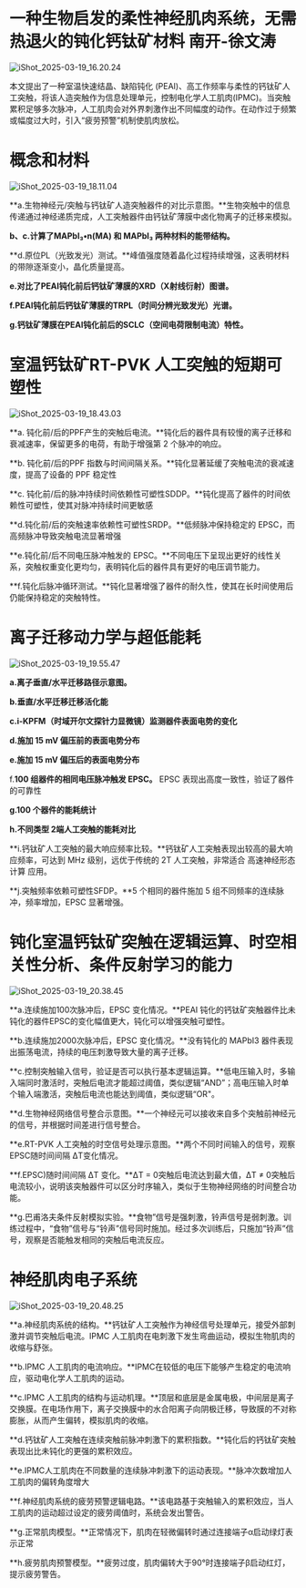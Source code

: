 # 一种生物启发的柔性神经肌肉系统，无需热退火的钝化钙钛矿材料 南开-徐文涛

![iShot_2025-03-19_16.20.24](https://raw.githubusercontent.com/1910853272/image/master/img/202503191624951.png)

本文提出了一种室温快速结晶、缺陷钝化 (PEAI)、高工作频率与柔性的钙钛矿人工突触，将该人造突触作为信息处理单元，控制电化学人工肌肉(IPMC)。当突触累积足够多次脉冲，人工肌肉会对外界刺激作出不同幅度的动作。在动作过于频繁或幅度过大时，引入“疲劳预警”机制使肌肉放松。

# 概念和材料

![iShot_2025-03-19_18.11.04](https://raw.githubusercontent.com/1910853272/image/master/img/202503191811891.png)

**a.生物神经元/突触与钙钛矿人造突触器件的对比示意图。**生物突触中的信息传递通过神经递质完成，人工突触器件由钙钛矿薄膜中卤化物离子的迁移来模拟。

**b、c.计算了MAPbI₃•n(MA) 和 MAPbI₃ 两种材料的能带结构。**

**d.原位PL（光致发光）测试。**峰值强度随着晶化过程持续增强，这表明材料的带隙逐渐变小，晶化质量提高。

**e.对比了PEAI钝化前后钙钛矿薄膜的XRD（X射线衍射）图谱。**

**f.PEAI钝化前后钙钛矿薄膜的TRPL（时间分辨光致发光）光谱。**

**g.钙钛矿薄膜在PEAI钝化前后的SCLC（空间电荷限制电流）特性。**

# 室温钙钛矿RT-PVK 人工突触的短期可塑性

![iShot_2025-03-19_18.43.03](https://raw.githubusercontent.com/1910853272/image/master/img/202503191843602.png)

**a. 钝化前/后的PPF产生的突触后电流。**钝化后的器件具有较慢的离子迁移和衰减速率，保留更多的电荷，有助于增强第 2 个脉冲的响应。

**b. 钝化前/后的PPF 指数与时间间隔关系。**钝化显著延缓了突触电流的衰减速度，提高了设备的 PPF 稳定性

**c. 钝化前/后的脉冲持续时间依赖性可塑性SDDP。**钝化提高了器件的时间依赖性可塑性，使其对脉冲持续时间更敏感

**d.钝化前/后的突触速率依赖性可塑性SRDP。**低频脉冲保持稳定的 EPSC，而高频脉冲导致突触电流显著增强

**e.钝化前/后不同电压脉冲触发的 EPSC。**不同电压下呈现出更好的线性关系，突触权重变化更均匀，表明钝化后的器件具有更好的电压调节能力。

**f.钝化后脉冲循环测试。**钝化显著增强了器件的耐久性，使其在长时间使用后仍能保持稳定的突触特性。

# 离子迁移动力学与超低能耗

![iShot_2025-03-19_19.55.47](https://raw.githubusercontent.com/1910853272/image/master/img/202503191956679.png)

**a.离子垂直/水平迁移路径示意图。**

**b.垂直/水平迁移迁移活化能**

**c.i-KPFM（时域开尔文探针力显微镜）监测器件表面电势的变化**

**d.施加 15 mV 偏压前的表面电势分布**

**e.施加 15 mV 偏压后的表面电势分布**

f.**100 组器件的相同电压脉冲触发 EPSC。** EPSC 表现出高度一致性，验证了器件的可靠性

**g.100 个器件的能耗统计**

**h.不同类型 2端人工突触的能耗对比**

**i.钙钛矿人工突触的最大响应频率比较。**钙钛矿人工突触表现出较高的最大响应频率，可达到 MHz 级别，远优于传统的 2T 人工突触，非常适合 高速神经形态计算 应用。

**j.突触频率依赖可塑性SFDP。**5 个相同的器件施加 5 组不同频率的连续脉冲，频率增加，EPSC 显著增强。

# 钝化室温钙钛矿突触在逻辑运算、时空相关性分析、条件反射学习的能力

![iShot_2025-03-19_20.38.45](https://raw.githubusercontent.com/1910853272/image/master/img/202503192038624.png)

**a.连续施加100次脉冲后，EPSC 变化情况。**PEAI 钝化的钙钛矿突触器件比未钝化的器件EPSC的变化幅值更大，钝化可以增强突触可塑性。

**b.连续施加2000次脉冲后，EPSC 变化情况。**没有钝化的 MAPbI3 器件表现出振荡电流，持续的电压刺激导致大量的离子迁移。

**c.控制突触输入信号，验证是否可以执行基本逻辑运算。**低电压输入时，多输入端同时激活时，突触后电流才能超过阈值，类似逻辑“AND”；高电压输入时单个输入端激活，突触后电流也能达到阈值，类似逻辑“OR"。

**d.生物神经网络信号整合示意图。**一个神经元可以接收来自多个突触前神经元的信号，并根据时间差进行信号整合。

**e.RT-PVK 人工突触的时空信号处理示意图。**两个不同时间输入的信号，观察EPSC随时间间隔 ΔT变化情况。

**f.EPSC)随时间间隔 ΔT 变化。**ΔT = 0突触后电流达到最大值，ΔT ≠ 0突触后电流较小，说明该突触器件可以区分时序输入，类似于生物神经网络的时间整合功能。

**g.巴甫洛夫条件反射模拟实验。**食物”信号是强刺激，铃声信号是弱刺激。训练过程中，“食物”信号与“铃声”信号同时施加。经过多次训练后，只施加“铃声”信号，观察是否能触发相同的突触后电流反应。

# 神经肌肉电子系统

![iShot_2025-03-19_20.48.25](https://raw.githubusercontent.com/1910853272/image/master/img/202503192048077.png)

**a.神经肌肉系统的结构。**钙钛矿人工突触作为神经信号处理单元，接受外部刺激并调节突触后电流。IPMC 人工肌肉在电刺激下发生弯曲运动，模拟生物肌肉的收缩与舒张。

**b.IPMC 人工肌肉的电流响应。**IPMC在较低的电压下能够产生稳定的电流响应，驱动电化学人工肌肉的运动。

**c.IPMC 人工肌肉的结构与运动机理。**顶层和底层是金属电极，中间层是离子交换膜。在电场作用下，离子交换膜中的水合阳离子向阴极迁移，导致膜的不对称膨胀，从而产生偏转，模拟肌肉的收缩。

**d.钙钛矿人工突触在连续突触前脉冲刺激下的累积指数。**钝化后的钙钛矿突触表现出比未钝化的更强的累积效应。

**e.IPMC人工肌肉在不同数量的连续脉冲刺激下的运动表现。**脉冲次数增加人工肌肉的偏转角度增大

**f.神经肌肉系统的疲劳预警逻辑电路。**该电路基于突触输入的累积效应，当人工肌肉的运动超过设定的疲劳阈值时，系统会发出警告。

**g.正常肌肉模型。**正常情况下，肌肉在轻微偏转时通过连接端子α启动绿灯表示正常

**h.疲劳肌肉预警模型。**疲劳过度，肌肉偏转大于90°时连接端子β启动红灯，提示疲劳警告。
